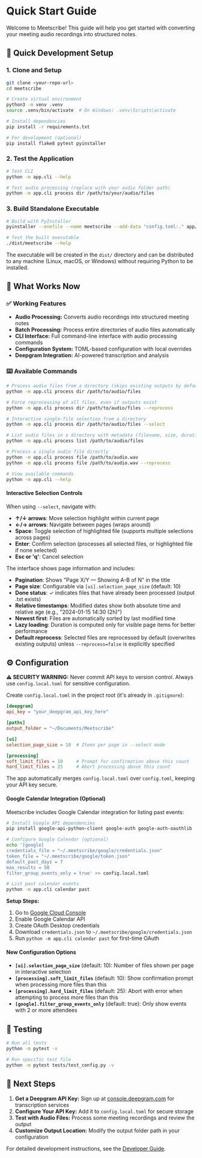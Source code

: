 # Quick Start Guide

Welcome to Meetscribe! This guide will help you get started with converting your meeting audio recordings into structured notes.

## 🚀 Quick Development Setup

### 1. Clone and Setup

```bash
git clone <your-repo-url>
cd meetscribe

# Create virtual environment
python3 -m venv .venv
source .venv/bin/activate  # On Windows: .venv\Scripts\activate

# Install dependencies
pip install -r requirements.txt

# For development (optional)
pip install flake8 pytest pyinstaller
```

### 2. Test the Application

```bash
# Test CLI
python -m app.cli --help

# Test audio processing (replace with your audio folder path)
python -m app.cli process dir /path/to/your/audio/files
```

### 3. Build Standalone Executable

```bash
# Build with PyInstaller
pyinstaller --onefile --name meetscribe --add-data "config.toml:." app/cli.py

# Test the built executable
./dist/meetscribe --help
```

The executable will be created in the `dist/` directory and can be distributed to any machine (Linux, macOS, or Windows) without requiring Python to be installed.

## 🎯 What Works Now

### ✅ Working Features
- **Audio Processing:** Converts audio recordings into structured meeting notes
- **Batch Processing:** Process entire directories of audio files automatically
- **CLI Interface:** Full command-line interface with audio processing commands
- **Configuration System:** TOML-based configuration with local overrides
- **Deepgram Integration:** AI-powered transcription and analysis

### ⌨️ Available Commands

```bash
# Process audio files from a directory (skips existing outputs by default)
python -m app.cli process dir /path/to/audio/files

# Force reprocessing of all files, even if outputs exist
python -m app.cli process dir /path/to/audio/files --reprocess

# Interactive single-file selection from a directory
python -m app.cli process dir /path/to/audio/files --select

# List audio files in a directory with metadata (filename, size, duration, etc.)
python -m app.cli process list /path/to/audio/files

# Process a single audio file directly
python -m app.cli process file /path/to/audio.wav
python -m app.cli process file /path/to/audio.wav --reprocess

# View available commands
python -m app.cli --help
```

#### Interactive Selection Controls
When using `--select`, navigate with:
- **↑/↓ arrows**: Move selection highlight within current page
- **←/→ arrows**: Navigate between pages (wraps around)
- **Space**: Toggle selection of highlighted file (supports multiple selections across pages)
- **Enter**: Confirm selection (processes all selected files, or highlighted file if none selected)
- **Esc or 'q'**: Cancel selection

The interface shows page information and includes:
- **Pagination**: Shows "Page X/Y — Showing A-B of N" in the title
- **Page size**: Configurable via `[ui].selection_page_size` (default: 10)
- **Done status**: ✓ indicates files that have already been processed (output .txt exists)
- **Relative timestamps**: Modified dates show both absolute time and relative age (e.g., "2024-01-15 14:30 (2h)")
- **Newest first**: Files are automatically sorted by last modified time
- **Lazy loading**: Duration is computed only for visible page items for better performance
- **Default reprocess**: Selected files are reprocessed by default (overwrites existing outputs) unless `--reprocess=false` is explicitly specified

## ⚙️ Configuration

**⚠️ SECURITY WARNING:** Never commit API keys to version control. Always use `config.local.toml` for sensitive configuration.

Create `config.local.toml` in the project root (it's already in `.gitignore`):

```toml
[deepgram]
api_key = "your_deepgram_api_key_here"

[paths]
output_folder = "~/Documents/Meetscribe"

[ui]
selection_page_size = 10  # Items per page in --select mode

[processing]
soft_limit_files = 10     # Prompt for confirmation above this count
hard_limit_files = 25     # Abort processing above this count
```

The app automatically merges `config.local.toml` over `config.toml`, keeping your API key secure.

#### Google Calendar Integration (Optional)

Meetscribe includes Google Calendar integration for listing past events:

```bash
# Install Google API dependencies
pip install google-api-python-client google-auth google-auth-oauthlib

# Configure Google Calendar (optional)
echo '[google]
credentials_file = "~/.meetscribe/google/credentials.json"
token_file = "~/.meetscribe/google/token.json"
default_past_days = 7
max_results = 50
filter_group_events_only = true' >> config.local.toml

# List past calendar events
python -m app.cli calendar past
```

**Setup Steps:**
1. Go to [Google Cloud Console](https://console.cloud.google.com/)
2. Enable Google Calendar API
3. Create OAuth Desktop credentials
4. Download `credentials.json` to `~/.meetscribe/google/credentials.json`
5. Run `python -m app.cli calendar past` for first-time OAuth

#### New Configuration Options

- **`[ui].selection_page_size`** (default: 10): Number of files shown per page in interactive selection
- **`[processing].soft_limit_files`** (default: 10): Show confirmation prompt when processing more files than this
- **`[processing].hard_limit_files`** (default: 25): Abort with error when attempting to process more files than this
- **`[google].filter_group_events_only`** (default: true): Only show events with 2 or more attendees

## 🧪 Testing

```bash
# Run all tests
python -m pytest -v

# Run specific test file
python -m pytest tests/test_config.py -v
```

## 📝 Next Steps

1. **Get a Deepgram API Key:** Sign up at [console.deepgram.com](https://console.deepgram.com) for transcription services
2. **Configure Your API Key:** Add it to `config.local.toml` for secure storage
3. **Test with Audio Files:** Process some meeting recordings and review the output
4. **Customize Output Location:** Modify the output folder path in your configuration

For detailed development instructions, see the [Developer Guide](../DEVELOPER.md).
